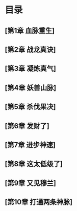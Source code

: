 # 目录

## [第1章 血脉重生]

## [第2章 战龙真诀]

## [第3章 凝炼真气]

## [第4章 妖兽山脉]

## [第5章 杀伐果决]

## [第6章 发财了]

## [第7章 进步神速]

## [第8章 这太低级了]

## [第9章 又见穆兰]

## [第10章 打通两条神脉]